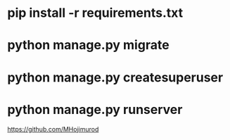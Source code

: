# pip install -r requirements.txt
# python manage.py migrate
# python manage.py createsuperuser
# python manage.py runserver


https://github.com/MHojimurod